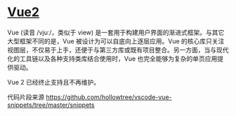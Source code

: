 # <a href="https://v2.cn.vuejs.org/">Vue2</a>

Vue (读音 /vjuː/，类似于 view) 是一套用于构建用户界面的渐进式框架。与其它大型框架不同的是，Vue 被设计为可以自底向上逐层应用。Vue 的核心库只关注视图层，不仅易于上手，还便于与第三方库或既有项目整合。另一方面，当与现代化的工具链以及各种支持类库结合使用时，Vue 也完全能够为复杂的单页应用提供驱动。

Vue 2 已经终止支持且不再维护。

代码片段来源 https://github.com/hollowtree/vscode-vue-snippets/tree/master/snippets